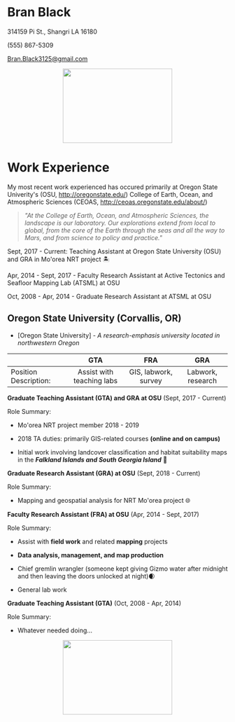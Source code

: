 # Bran Black


314159 Pi St., Shangri LA 16180

(555) 867-5309

Bran.Black3125@gmail.com
<p align="center">
  <img width="250" height="170" src="https://encrypted-tbn0.gstatic.com/images?q=tbn:ANd9GcT2vp1nDCWGXtgEk6n6zwJmK2eAd_5GZPdzGaU_foN5cHlXUV4bkg">
</p>

# Work Experience

My most recent work experienced has occured primarily at Oregon State Univerity's (OSU, http://oregonstate.edu/) College of Earth, Ocean, and Atmospheric Sciences (CEOAS, http://ceoas.oregonstate.edu/about/)

>_"At the College of Earth, Ocean, and Atmospheric Sciences, the landscape is our laboratory. Our explorations extend from local to global, from the core of the Earth through the seas and all the way to Mars, and from science to policy and practice."_

Sept, 2017 - Current: Teaching Assistant at Oregon State University (OSU) and GRA in Mo'orea NRT project :desert_island:

Apr, 2014 - Sept, 2017 - Faculty Research Assistant at Active Tectonics and Seafloor Mapping Lab (ATSML) at OSU

Oct, 2008 - Apr, 2014 - Graduate Research Assistant at ATSML at OSU

## Oregon State University (Corvallis, OR)

* [Oregon State University] - *A research-emphasis university located in northwestern Oregon*

||GTA|FRA|GRA|
|:---|:---:|:---:|:---:|
|Position Description:|Assist with teaching labs|GIS, labwork, survey|Labwork, research|

**Graduate Teaching Assistant (GTA) and GRA at OSU** (Sept, 2017 - Current)

Role Summary:

- Mo'orea NRT project member 2018 - 2019

- 2018 TA duties: primarily GIS-related courses **(online and on campus)**

- Initial work involving landcover classification and habitat suitability maps in the ***Falkland Islands and South Georgia Island*** :penguin:

**Graduate Research Assistant (GRA) at OSU** (Sept, 2018 - Current)

Role Summary:

- Mapping and geospatial analysis for NRT Mo'orea project :globe_with_meridians:

**Faculty Research Assistant (FRA) at OSU** (Apr, 2014 - Sept, 2017)

Role Summary:

- Assist with **field work** and related **mapping** projects

- **Data analysis, management, and map production**

- Chief gremlin wrangler (someone kept giving Gizmo water after midnight and then leaving the doors unlocked at night):waxing_crescent_moon:

- General lab work

**Graduate Teaching Assistant (GTA)** (Oct, 2008 - Apr, 2014)

Role Summary:

- Whatever needed doing...

<p align="center">
  <img width="250" height="170" src="https://i.pinimg.com/236x/83/b8/d0/83b8d0c737aca0aecabe0df1d93ee257--fibonacci-spiral-in-nature-art-nature.jpg">
</p>
